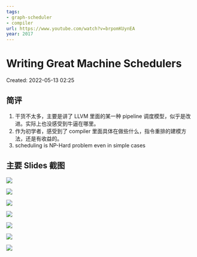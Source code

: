 ```yaml
---
tags:
- graph-scheduler
- compiler
url: https://www.youtube.com/watch?v=brpomKUynEA
year: 2017
---
```


# Writing Great Machine Schedulers

Created: 2022-05-13 02:25

## 简评

1. 干货不太多，主要是讲了 LLVM 里面的某一种 pipeline 调度模型，似乎是改进。实际上也没感受到牛逼在哪里。
2. 作为初学者，感受到了 compiler 里面具体在做些什么，指令重排的建模方法，还是有收益的。
3. scheduling is NP-Hard problem even in simple cases

## 主要 Slides 截图

![](https://tva1.sinaimg.cn/large/e6c9d24egy1h266mjmzqmj20me0c074v.jpg)

![](https://tva1.sinaimg.cn/large/e6c9d24egy1h266okcpsbj20pm0aawf1.jpg)


![](https://tva1.sinaimg.cn/large/e6c9d24egy1h266pj1z20j20xi0hmgnl.jpg)

![](https://tva1.sinaimg.cn/large/e6c9d24egy1h266u41rh9j20y40gejt1.jpg)


![](https://tva1.sinaimg.cn/large/e6c9d24egy1h26mpyog03j20xw0iwgnk.jpg)

![](https://tva1.sinaimg.cn/large/e6c9d24egy1h26msm4k0wj21h20pqdlx.jpg)

![](https://tva1.sinaimg.cn/large/e6c9d24egy1h26nkof5orj21f80pq779.jpg)
